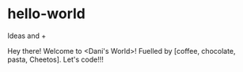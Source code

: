# hello-world
Ideas and +

Hey there!
Welcome to <Dani's World>! Fuelled by [coffee, chocolate, pasta, Cheetos].
Let's code!!!
